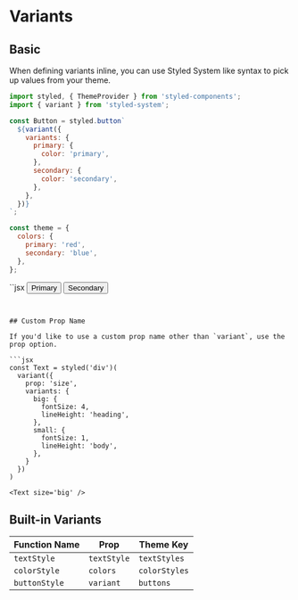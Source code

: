 # Variants

## Basic

When defining variants inline, you can use Styled System like syntax to pick up values from your theme.

```jsx
import styled, { ThemeProvider } from 'styled-components';
import { variant } from 'styled-system';

const Button = styled.button`
  ${variant({
    variants: {
      primary: {
        color: 'primary',
      },
      secondary: {
        color: 'secondary',
      },
    },
  })}
`;

const theme = {
  colors: {
    primary: 'red',
    secondary: 'blue',
  },
};
```

``jsx
<Button variant='primary'>Primary</Button>
<Button variant='secondary'>Secondary</Button>
```


## Custom Prop Name

If you'd like to use a custom prop name other than `variant`, use the prop option.

```jsx
const Text = styled('div')(
  variant({
    prop: 'size',
    variants: {
      big: {
        fontSize: 4,
        lineHeight: 'heading',
      },
      small: {
        fontSize: 1,
        lineHeight: 'body',
      },
    }
  })
)

<Text size='big' />
```


## Built-in Variants

| Function Name | Prop        | Theme Key     |
| ------------- | ----------- | ------------- |
| `textStyle`   | `textStyle` | `textStyles`  |
| `colorStyle`  | `colors`    | `colorStyles` |
| `buttonStyle` | `variant`   | `buttons`     |